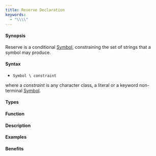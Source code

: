 ```yaml
---
title: Reserve Declaration
keywords:
  - "\\\\"
---
```


#### Synopsis

Reserve is a conditional [Symbol](/Rascal/Declarations/SyntaxDefinition/Symbol), constraining the set of strings that a symbol may produce.

#### Syntax

*  `Symbol \ constraint`


where a _constraint_ is any character class, a literal or a keyword non-terminal [Symbol](/Rascal/Declarations/SyntaxDefinition/Symbol).

#### Types

#### Function

#### Description

#### Examples

#### Benefits


